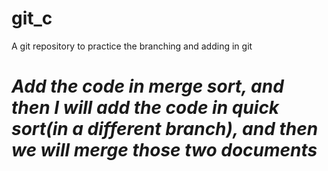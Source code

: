 # git_c
A git repository to practice the branching and adding in git
 # _Add the code in merge sort, and then I will add the code in quick sort(in a different branch), and then we will merge those two documents_ 
